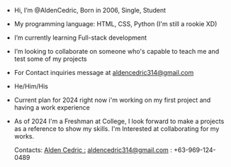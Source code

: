 -  Hi, I’m @AldenCedric, Born in 2006, Single, Student
-  My programming language: HTML, CSS, Python (I'm still a rookie XD)
-  I’m currently learning Full-stack development
-  I’m looking to collaborate on someone who's capable to teach me and test some of my projects
-  For Contact inquiries message at aldencedric314@gmail.com
-  He/Him/His
-  Current plan for 2024 right now i'm working on my first project and having a work experience

- As of 2024 I'm a Freshman at College, I look forward to make a projects as a reference to show my skills. I'm Interested at collaborating for my works.

  Contacts:
  <a href="https://www.facebook.com/alden.cedric.9" target="_blank">Alden Cedric :</a>
  <a href="https://mail.google.com/mail/u/0/?tab=rm&ogbl#inbox?compose=GTvVlcSBnqKhdbcrdktxcCqTRzgcBjzDXHLmpxvgJpMDpThMVMGPwwcLcpTmcqpJrQMRfSmBDXbrN" target="_blank">aldencedric314@gmail.com :</a>
  +63-969-124-0489
<!---
AldenCedric/About-Me is a ✨ special ✨ repository because its `README.md` (this file) appears on your GitHub profile.
You can click the Preview link to take a look at your changes.
--->

